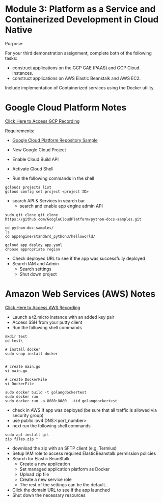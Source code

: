 # Module 3: Platform as a Service and Containerized Development  in Cloud Native

Purpose:

For your third demonstration assignment, complete both of the following tasks:

- construct applications on the GCP GAE (PAAS) and GCP Cloud instances.
- construct applications on AWS Elastic Beanstalk  and AWS EC2.

Include implementation of Containerized services using the Docker utility.


# Google Cloud Platform Notes
[Click Here to Access GCP Recording](https://northwestern.hosted.panopto.com/Panopto/Pages/Viewer.aspx?id=49788b87-e03e-4782-ae70-b09300052aeb)

Requirements:
- [Google Cloud Platform Repository Sample](https://github.com/GoogleCloudPlatform/python-docs-samples/tree/main/appengine/standard_python3/hello_world)
- New Google Cloud Project 

- Enable Cloud Build API
- Activate Cloud Shell
- Run the following commands in the shell

```
gclouds projects list
gcloud config set project <project ID>

```

- search API & Services in search bar
	- search and enable app engine admin API

```
sudo git clone git clone https://github.com/GoogleCloudPlatform/python-docs-samples.git

cd python-doc-samples/
ls
cd appengine/standard_python3/helloworld/

gcloud app deploy app.yaml
choose appropriate region

```

- Check deployed URL to see if the app was successfully deployed
- Search IAM and Admin
	- Search settings
	- Shut down project


# Amazon Web Services (AWS) Notes
[Click Here to Access AWS Recording](https://northwestern.hosted.panopto.com/Panopto/Pages/Viewer.aspx?id=09abc98d-5be1-4f87-af54-b093010b405c)

- Launch a t2.micro instance with an added key pair
- Access SSH from your putty client
- Run the following shell commands

```
mkdir test
cd test\

# install docker
sudo snap install docker


# create main.go
vi main.go

# create DockerFile
vi DockerFile

sudo docker build -t golangdockertest
sudo docker run
sudo docker run -p 8080:8080  -tid golangdockertest

```

- check in AWS if app was deployed (be sure that all traffic is allowed via security group)
- use public ipv4 DNS:<port_number>
- next run the following shell commands

```
sudo apt install git
zip files.zip *

```

- download the zip with an SFTP client (e.g. Termius)
- Setup IAM role to access required ElasticBeanstalk permission policies
- Search for Elastic BeanStalk
	- Create a new application
	- Set managed application platform as Docker
	- Upload zip file
	- Create a new service role
	- The rest of the settings can be the default...
- Click the domain URL to see if the app launched
- Shut down the necessary resources


